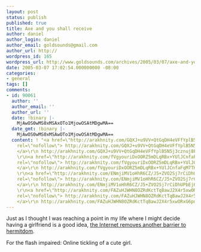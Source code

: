 ```yaml
---
layout: post
status: publish
published: true
title: Axe and you shall receive
author: daniel
author_login: daniel
author_email: goldsounds@gmail.com
author_url: http://
wordpress_id: 165
wordpress_url: http://www.goldsounds.com/archives/2005/03/07/axe-and-you-shall-receive/
date: 2005-03-07 17:02:54.000000000 -08:00
categories:
- general
tags: []
comments:
- id: 90061
  author: ''
  author_email: ''
  author_url: ''
  date: !binary |-
    MjAwOS0wMS0xMSAxOTo1MjowOSAtMDgwMA==
  date_gmt: !binary |-
    MjAwOS0wMS0xMSAwOTo1MjowOSAtMDgwMA==
  content: ! "<a href=\"http://arakhnity.com/GQXJ+u9VV+QtGqDH4eVFfYplB5N5j3cznuj8FnJGvc6jVcyydDSYX32igvTxIvOMy98s1wPPCn3SjSRxYrfS8IiN3VuF+7G2D2tTijrslI8O8+kDyR7HtA==\"
    rel=\"nofollow\"> http://arakhnity.com/GQXJ+u9VV+QtGqDH4eVFfYplB5N5j3cznuj8FnJGvc6jVcyydDSYX32igvTxIvOMy98s1wPPCn3SjSRxYrfS8IiN3VuF+7G2D2tTijrslI8O8+kDyR7HtA==
    </a>\r\n http://arakhnity.com/GQXJ+u9VV+QtGqDH4eVFfYplB5N5j3cznuj8FnJGvc6jVcyydDSYX32igvTxIvOMy98s1wPPCn3SjSRxYrfS8IiN3VuF+7G2D2tTijrslI8O8+kDyR7HtA==
    \r\n<a href=\"http://arakhnity.com/fVgyouriDxOORZ5mDLqRBx+YUlJCnfaFqM7THJMGQkPMnnbR3DWU1QSq1Siw0FLPDsGCOGOdT5hkuulslR5pNUrOe1EDuroQvyvne/bbDiL1ryBl2/pBEg==\"
    rel=\"nofollow\"> http://arakhnity.com/fVgyouriDxOORZ5mDLqRBx+YUlJCnfaFqM7THJMGQkPMnnbR3DWU1QSq1Siw0FLPDsGCOGOdT5hkuulslR5pNUrOe1EDuroQvyvne/bbDiL1ryBl2/pBEg==
    </a>\r\n http://arakhnity.com/fVgyouriDxOORZ5mDLqRBx+YUlJCnfaFqM7THJMGQkPMnnbR3DWU1QSq1Siw0FLPDsGCOGOdT5hkuulslR5pNUrOe1EDuroQvyvne/bbDiL1ryBl2/pBEg==
    \r\n<a href=\"http://arakhnity.com/ENmjiMV1oHhR6CZ/J5+ZVO2Sj7rCiDhUPbEj6wpc8Aot+NcCtIYVRykDI+AYpXEufwZhiFN6epdbZqzFMiqOZOMddpX2j0yunQd+J+DTchy0y/2AXxKdrQ==\"
    rel=\"nofollow\"> http://arakhnity.com/ENmjiMV1oHhR6CZ/J5+ZVO2Sj7rCiDhUPbEj6wpc8Aot+NcCtIYVRykDI+AYpXEufwZhiFN6epdbZqzFMiqOZOMddpX2j0yunQd+J+DTchy0y/2AXxKdrQ==
    </a>\r\n http://arakhnity.com/ENmjiMV1oHhR6CZ/J5+ZVO2Sj7rCiDhUPbEj6wpc8Aot+NcCtIYVRykDI+AYpXEufwZhiFN6epdbZqzFMiqOZOMddpX2j0yunQd+J+DTchy0y/2AXxKdrQ==
    \r\n<a href=\"http://arakhnity.com/FAZuHJWHN8OZRdKctTqBawJ2X4r5xwORxG6pdfZWm3azd/kll6VT1WwVNJf9qiytfp2E2cygnczFtbgz0SYbg9FdouXYoFWudfyQZHtW3osAsjgfrI/C8A==\"
    rel=\"nofollow\"> http://arakhnity.com/FAZuHJWHN8OZRdKctTqBawJ2X4r5xwORxG6pdfZWm3azd/kll6VT1WwVNJf9qiytfp2E2cygnczFtbgz0SYbg9FdouXYoFWudfyQZHtW3osAsjgfrI/C8A==
    </a>\r\n http://arakhnity.com/FAZuHJWHN8OZRdKctTqBawJ2X4r5xwORxG6pdfZWm3azd/kll6VT1WwVNJf9qiytfp2E2cygnczFtbgz0SYbg9FdouXYoFWudfyQZHtW3osAsjgfrI/C8A=="
---
```

Just as I thought I was reaching a point in my life where I might decide having a girlfriend is a good idea, <a href="http://axefeather.com/index_pop.aspx?referred=&#038;country=uk">the Internet removes another barrier to hermitdom</a>.

For the flash impaired: Online tickling of a cute girl.

